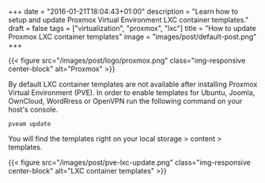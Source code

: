+++
date = "2016-01-21T18:04:43+01:00"
description = "Learn how to setup and update Proxmox Virtual Environment LXC container templates."
draft = false
tags = ["virtualization", "proxmox", "lxc"]
title = "How to update Proxmox LXC container templates"
image = "images/post/default-post.png"
+++

{{< figure src="/images/post/logo/proxmox.png" class="img-responsive center-block" alt="Proxmox" >}}

By default LXC container templates are not available after installing Proxmox Virtual Environment (PVE). In order to enable templates for Ubuntu, Joomla, OwnCloud, WordRress or OpenVPN run the following command on your host's console.

    pveam update

You will find the templates right on your local storage > content > templates.

{{< figure src="/images/post/pve-lxc-update.png" class="img-responsive center-block" alt="LXC container templates" >}}